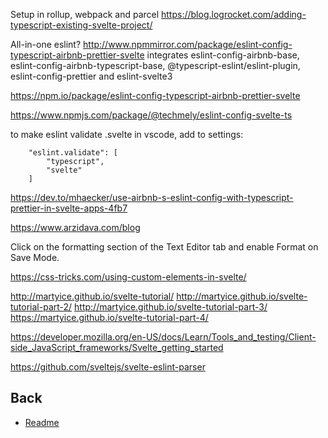 Setup in rollup, webpack and parcel
https://blog.logrocket.com/adding-typescript-existing-svelte-project/

All-in-one eslint?
http://www.npmmirror.com/package/eslint-config-typescript-airbnb-prettier-svelte
integrates eslint-config-airbnb-base, eslint-config-airbnb-typescript-base, @typescript-eslint/eslint-plugin, eslint-config-prettier and eslint-svelte3

https://npm.io/package/eslint-config-typescript-airbnb-prettier-svelte

https://www.npmjs.com/package/@techmely/eslint-config-svelte-ts

to make eslint validate .svelte in vscode,
add to settings:

```
    "eslint.validate": [
        "typescript",
        "svelte"
    ]
```

https://dev.to/mhaecker/use-airbnb-s-eslint-config-with-typescript-prettier-in-svelte-apps-4fb7

https://www.arzidava.com/blog

Click on the formatting section of the Text Editor tab and enable Format on Save Mode.

https://css-tricks.com/using-custom-elements-in-svelte/

http://martyice.github.io/svelte-tutorial/
http://martyice.github.io/svelte-tutorial-part-2/
http://martyice.github.io/svelte-tutorial-part-3/
https://martyice.github.io/svelte-tutorial-part-4/

https://developer.mozilla.org/en-US/docs/Learn/Tools_and_testing/Client-side_JavaScript_frameworks/Svelte_getting_started

https://github.com/sveltejs/svelte-eslint-parser

## Back

-  [Readme](../README)
